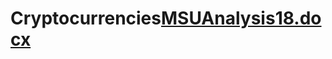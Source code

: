 # Cryptocurrencies[MSUAnalysis18.docx](https://github.com/lemleysamantha/Cryptocurrencies/files/9780482/MSUAnalysis18.docx)
